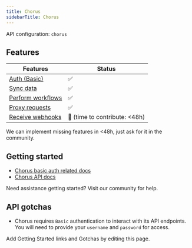 ```yaml
---
title: Chorus
sidebarTitle: Chorus
---
```


API configuration: `chorus`

## Features

| Features | Status |
| - | - |
| [Auth (Basic)](/integrate/guides/authorize-an-api) | ✅ |
| [Sync data](/integrate/guides/sync-data-from-an-api) | ✅ |
| [Perform workflows](/integrate/guides/perform-workflows-with-an-api) | ✅ |
| [Proxy requests](/integrate/guides/proxy-requests-to-an-api) | ✅ |
| [Receive webhooks](/integrate/guides/receive-webhooks-from-an-api) | 🚫 (time to contribute: &lt;48h) |

We can implement missing features in &lt;48h, just ask for it in the community.

## Getting started

-   [Chorus basic auth related docs](https://api-docs.chorus.ai/#authentication)
-   [Chorus API docs](https://api-docs.chorus.ai/#intro)

Need assistance getting started? Visit our community for help.

## API gotchas

- Chorus requires `Basic` authentication to interact with its API endpoints. You will need to provide your `username` and `password` for access.

Add Getting Started links and Gotchas by editing this page.
